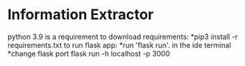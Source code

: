 # Information Extractor
python 3.9 is a requirement
to download requirements:
*pip3 install -r requirements.txt
to run flask app:
*run 'flask run'. in the ide terminal
*change flask port
flask run -h localhost -p 3000


